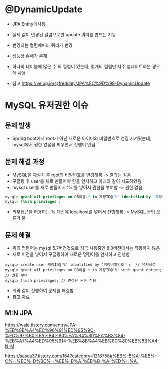 # @DynamicUpdate
- JPA Entity에사용
- 실제 값이 변경된 컬럼으로만 update 쿼리를 만드는 기능
- 변경되는 컬럼에따라 쿼리가 변경
- 성능상 손해가 존재
- 하나의 테이블에 많은 수 의 컬럼이 있는데, 몇개의 컬럼만 자주 업데이트하는 경우에 사용

- 참고 https://velog.io/@freddiey/JPA%EC%9D%98-DynamicUpdate

# MySQL 유저권한 이슈
## 문제 발생
- Spring boot에서 root가 아닌 새로운 아이디와 비밀번호로 연결 시켜줬는데, mysql에서 권한 없음을 띄우면서 진행이 안됨
## 문제 해결 과정
- MySQL을 재설치 후 root의 비밀번호를 변경해봄 -> 결과는 같음
- 구글링 후 user를 새로 만들어야 함을 인지하고 아래와 같이 시도하였음
- mysql user를 새로 만들어서 '%'를 넣어서 권한을 부여함 -> 권한 없음
```sql
mysql> grant all privileges on DB이름.* to 계정ID@'%' identified by '계정비밀번호' with grant option;
mysql> flush privileges ;
```
- 외부접근을 허용하는 % 대신에 localhost를 넣어서 진행해봄 -> MySQL 문법 오류가 뚬

## 문제 해결
- 위의 명령어는 mysql 5.7버전것으로 지금 사용중인 8.0버전에서는 작동하지 않음
- 새로 버전을 넣어서 구글링하여 새로운 명령어를 인지하고 진행함
```
mysql> create user 계정ID@'%' identified by '계정비밀번호' ;  // 유저생성
mysql> grant all privileges on DB이름.* to 계정ID@'%' with grant option; // 권한 부여
mysql> flush privileges; // 변경된 권한 적용
```
- 위와 같이 진행하여 문제를 해결함
- [참고 자료](https://fruitdev.tistory.com/206)


## M:N JPA
https://wale.tistory.com/entry/JPA-%EB%8B%A4%EC%96%91%ED%95%9C-%EC%97%B0%EA%B4%80%EA%B4%80%EA%B3%84-%EB%A7%A4%ED%95%914-%EB%8B%A4%EB%8C%80%EB%8B%A4-N-M

https://sasca37.tistory.com/164?category=1218758#%EB%-B%A-%EB%-C%--%EC%-D%BC%--%EB%-B%A-%EB%B-%A-%ED%--%A-